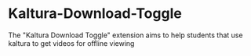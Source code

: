 # Kaltura-Download-Toggle
The "Kaltura Download Toggle" extension aims to help students that use kaltura to get videos for offline viewing
